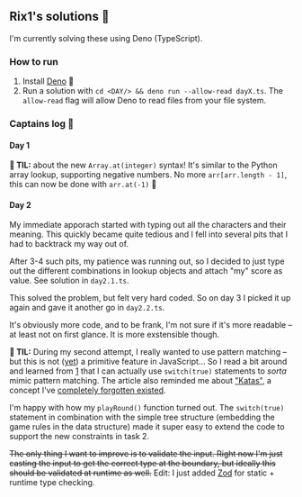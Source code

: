 ## Rix1's solutions 👋

I'm currently solving these using Deno (TypeScript).

### How to run

1. Install [Deno](https://deno.land/manual@v1.28.3/getting_started/installation) 🦕
2. Run a solution with `cd <DAY/> && deno run --allow-read dayX.ts`. The
   `allow-read` flag will allow Deno to read files from your file system.

### Captains log 📝

#### Day 1

**🎉 TIL:** about the new `Array.at(integer)` syntax! It's similar to the Python array lookup, supporting negative numbers. No more `arr[arr.length - 1]`, this can now be done with `arr.at(-1)` 🎉

#### Day 2

My immediate apporach started with typing out all the characters and their
meaning. This quickly became quite tedious and I fell into several pits that I
had to backtrack my way out of.

After 3-4 such pits, my patience was running out, so I decided to just type out
the different combinations in lookup objects and attach "my" score as value. See solution in `day2.1.ts`.

This solved the problem, but felt very hard coded. So on day 3 I picked it up
again and gave it another go in `day2.2.ts`.

It's obviously more code, and to be frank, I'm not sure if it's more readable –
at least not on first glance. It is more exstensible though.

**🎉 TIL:** During my second attempt, I really wanted to use pattern matching –
but this is not ([yet](https://github.com/tc39/proposal-pattern-matching)) a primitive feature in JavaScript... So I read a bit
around and learned from [1](https://kyleshevlin.com/pattern-matching) that I can
actually use `switch(true)` statements to _sorta_ mimic pattern matching. The
article also reminded me about
["Katas"](https://en.wikipedia.org/wiki/Kata#:~:text=Kata%20is%20a%20term%20used,memory%20and%20practise%20their%20craft.),
a concept I've [completely forgotten existed](https://kata-log.rocks/).

I'm happy with how my `playRound()` function turned out. The `switch(true)`
statement in combination with the simple tree structure (embedding the game
rules in the data structure) made it super easy to extend the code to support
the new constraints in task 2.

~~The only thing I want to improve is to validate the input. Right now I'm just
casting the input to get the correct type at the boundary, but ideally this
should be validated at runtime as well.~~ Edit: I just added
[Zod](https://zod.dev/) for static + runtime type checking.
